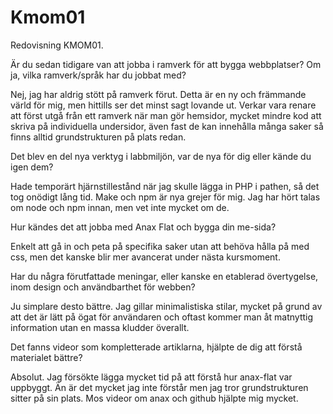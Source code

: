 Kmom01
===============================

Redovisning KMOM01.

Är du sedan tidigare van att jobba i ramverk för att bygga webbplatser? Om ja, vilka ramverk/språk har du jobbat med?

Nej, jag har aldrig stött på ramverk förut. Detta är en ny och främmande värld för mig, men hittills ser det minst sagt lovande ut. Verkar vara renare att först utgå från ett ramverk när man gör hemsidor, mycket mindre kod att skriva på individuella undersidor, även fast de kan innehålla många saker så finns alltid grundstrukturen på plats redan.

Det blev en del nya verktyg i labbmiljön, var de nya för dig eller kände du igen dem?

Hade temporärt hjärnstillestånd när jag skulle lägga in PHP i pathen, så det tog onödigt lång tid. Make och npm är nya grejer för mig. Jag har hört talas om node och npm innan, men vet inte mycket om de.

Hur kändes det att jobba med Anax Flat och bygga din me-sida?

Enkelt att gå in och peta på specifika saker utan att behöva hålla på med css, men det kanske blir mer avancerat under nästa kursmoment.

Har du några förutfattade meningar, eller kanske en etablerad övertygelse, inom design och användbarthet för webben?

Ju simplare desto bättre. Jag gillar minimalistiska stilar, mycket på grund av att det är lätt på ögat för användaren och oftast kommer man åt matnyttig information utan en massa kludder överallt.

Det fanns videor som kompletterade artiklarna, hjälpte de dig att förstå materialet bättre?

Absolut. Jag försökte lägga mycket tid på att förstå hur anax-flat var uppbyggt. Än är det mycket jag inte förstår men jag tror grundstrukturen sitter på sin plats. Mos videor om anax och github hjälpte mig mycket.
